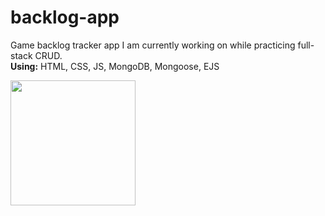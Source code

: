 # backlog-app

Game backlog tracker app I am currently working on while practicing full-stack CRUD. \
**Using:** HTML, CSS, JS, MongoDB, Mongoose, EJS

<img src="https://user-images.githubusercontent.com/103112804/183260446-19960b5e-7f9e-4713-b491-45128da8fe4a.png" width="200" />
